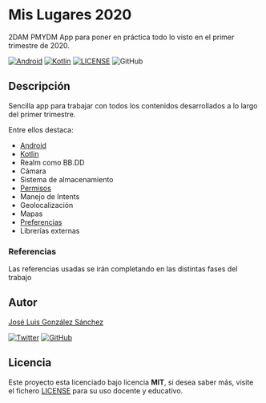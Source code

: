 # Mis Lugares 2020

2DAM PMYDM App para poner en práctica todo lo visto en el primer trimestre de 2020.

[![Android](https://img.shields.io/badge/App-Android-g)](https://www.android.com/intl/es_es/)
[![Kotlin](https://img.shields.io/badge/Code-Kotlin-blue)](https://kotlinlang.org/)
[![LICENSE](https://img.shields.io/badge/Lisence-MIT-green)](https://github.com/joseluisgs/RetrofitCRUD2020/blob/master/LICENSE)
![GitHub](https://img.shields.io/github/last-commit/joseluisgs/MisLugaresKotlinRealm)

## Descripción

Sencilla app para trabajar con todos los contenidos desarrollados a lo largo del primer trimestre.

Entre ellos destaca:
- [Android](https://developer.android.com/docs)
- [Kotlin](https://kotlinlang.org/)
- Realm como BB.DD
- Cámara
- Sistema de almacenamiento
- [Permisos](https://developer.android.com/training/permissions/requesting?hl=es-419)
- Manejo de Intents
- Geolocalización
- Mapas
- [Preferencias](https://developer.android.com/training/data-storage/shared-preferences?hl=es)
- Librerías externas

### Referencias
Las referencias usadas se irán completando en las distintas fases del trabajo

## Autor
[José Luis González Sánchez](https://twitter.com/joseluisgonsan) 

[![Twitter](https://img.shields.io/twitter/follow/joseluisgonsan?style=social)](https://twitter.com/joseluisgonsan) [![GitHub](https://img.shields.io/github/followers/joseluisgs?style=social)](https://github.com/joseluisgs)

## Licencia

Este proyecto esta licenciado bajo licencia **MIT**, si desea saber más, visite el fichero [LICENSE](https://github.com/joseluisgs/MisLugaresKotlinRealm/blob/master/LICENSE) para su uso docente y educativo.
